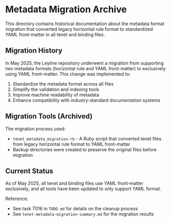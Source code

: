# Metadata Migration Archive

This directory contains historical documentation about the metadata format migration that converted legacy horizontal rule format to standardized YAML front-matter in all tenet and binding files.

## Migration History

In May 2025, the Leyline repository underwent a migration from supporting two metadata formats (horizontal rule and YAML front-matter) to exclusively using YAML front-matter. This change was implemented to:

1. Standardize the metadata format across all files
2. Simplify the validation and indexing tools
3. Improve machine readability of metadata
4. Enhance compatibility with industry-standard documentation systems

## Migration Tools (Archived)

The migration process used:

- `tenet_metadata_migration.rb` - A Ruby script that converted tenet files from legacy horizontal rule format to YAML front-matter
- Backup directories were created to preserve the original files before migration

## Current Status

As of May 2025, all tenet and binding files use YAML front-matter exclusively, and all tools have been updated to only support YAML format.

Reference:
- See task T016 in `TODO.md` for details on the cleanup process
- See `tenet-metadata-migration-summary.md` for the migration results
